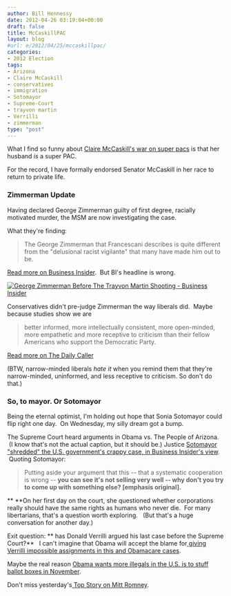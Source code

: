 ```yaml
---
author: Bill Hennessy
date: 2012-04-26 03:19:04+00:00
draft: false
title: McCaskillPAC
layout: blog
#url: e/2012/04/25/mccaskillpac/
categories:
- 2012 Election
tags:
- Arizona
- Claire McCaskill
- conservatives
- immigration
- Sotomayor
- Supreme-Court
- trayvon martin
- Verrilli
- zimmerman
type: "post"
---
```


What I find so funny about [Claire McCaskill's war on super pacs](https://www.washingtonpost.com/politics/sen-claire-mccaskill-takes-fight-to-super-pacs-as-missouri-swings-farther-right/2012/04/22/gIQAqoAmaT_story.html) is that her husband _is_ a super PAC.

For the record, I have formally endorsed Senator McCaskill in her race to return to private life.


### Zimmerman Update


Having declared George Zimmerman guilty of first degree, racially motivated murder, the MSM are now investigating the case.

What they're finding:


> The George Zimmerman that Francescani describes is quite different from the "delusional racist vigilante" that many have made him out to be.


[Read more on Business Insider](https://www.businessinsider.com/george-zimmerman-before-the-trayvon-martin-shooting-2012-4#ixzz1t79Gxl9a).  But BI's headline is wrong.

[![George Zimmerman Before The Trayvon Martin Shooting - Business Insider](https://ludicrite.files.wordpress.com/2012/04/george-zimmerman-before-the-trayvon-martin-shooting-business-insider.png)
](https://ludicrite.files.wordpress.com/2012/04/george-zimmerman-before-the-trayvon-martin-shooting-business-insider.png)

Conservatives didn't pre-judge Zimmerman the way liberals did.  Maybe because studies show we are


> better informed, more intellectually consistent, more open-minded, more empathetic and more receptive to criticism than their fellow Americans who support the Democratic Party.

[Read more on The Daily Caller](https://dailycaller.com/2012/04/22/science-say-gop-voters-better-informed-open-minded/#ixzz1t7AzVw4U)


(BTW, narrow-minded liberals _hate it_ when you remind them that they're narrow-minded, uninformed, and less receptive to criticism. So don't do that.)


### So, to mayor. Or Sotomayor


Being the eternal optimist, I'm holding out hope that Sonia Sotomayor could flip right one day.  On Wednesday, my silly dream got a bump.

The Supreme Court heard arguments in Obama vs. The People of Arizona.  (I know that's not the actual caption, but it should be.) Justice [Sotomayor "shredded" the U.S. government's crappy case, in Business Insider's view](https://www.businessinsider.com/arizona-immigration-law-arguments-shredded-even-by-liberal-justices-2012-4).  Quoting Sotomayor:


> Putting aside your argument that this -- that a systematic cooperation is wrong -- **you can see it's not selling very well -- why don't you try to come up with something else? [emphasis original].**


**
**On her first day on the court, she questioned whether corporations really should have the same rights as humans who never die.  For many libertarians, that's a question worth exploring.   (But that's a huge conversation for another day.)

Exit question: ** has Donald Verrilli argued his last case before the Supreme Court?**   I can't imagine that Obama will accept the blame for[ giving Verrilli impossible assignments in this and Obamacare cases](https://hennessysview.com/2012/03/27/why-people-are-being-unfair-to-donal-verrilli/).

Maybe the real reason [Obama wants more illegals in the U.S. is to stuff ballot boxes in November](https://hennessysview.com/2012/04/22/democrats-committed-massive-vote-fraud-in-2008-theyll-do-it-again-in-2012-and-few-people-care/).

Don't miss yesterday's[ Top Story on Mitt Romney](https://hennessysview.com/2012/04/24/mitt-romney-shut-down-a-company-over-a-young-woman/).
